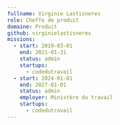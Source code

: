 ```yaml
---
fullname: Virginie Lastisneres
role: Cheffe de produit
domaine: Produit
github: virginielastisneres
missions:
  - start: 2019-03-01
    end: 2021-01-31
    status: admin
    startups:
      - codedutravail
  - start: 2024-01-01
    end: 2027-01-01
    status: admin
    employer: Ministère du travail
    startups:
      - codedutravail
---
```

